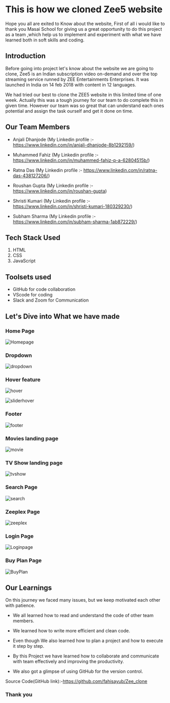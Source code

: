 # This is how we cloned Zee5 website

 Hope you all are exited to Know about the website, First of all i would like to thank you Masai School for giving us a great opportunity to do this project as a team ,which help us to implement and experiment with what we have learned both in soft skills and coding.

## Introduction
Before going into project let's know about the website we are going to clone,
Zee5 is an Indian subscription video on-demand and over the top streaming service runned by ZEE Entertainments Enterprises. It was launched in India on 14 feb 2018 with content in 12 languages.

We had tried our best to clone the ZEE5 website in  this limited time of one week. Actually this was a tough journey for our team to do complete this in given time. However our team was so great that can understand each ones potential and assign the task ourself and get it done on time.

## Our Team Members
- Anjali Dhanjode (My Linkedin profile :- https://www.linkedin.com/in/anjali-dhanjode-8b1292159/)

- Muhammed Fahiz (My Linkedin profile :- https://www.linkedin.com/in/muhammed-fahiz-p-a-62804515b/)

- Ratna Das (My Linkedin profile :- https://www.linkedin.com/in/ratna-das-438127206/)

- Roushan Gupta (My Linkedin profile :- https://www.linkedin.com/in/roushan-gupta)

- Shristi Kumari (My Linkedin profile :- https://www.linkedin.com/in/shristi-kumari-180329230/)

- Subham Sharma (My Linkedin profile :-https://www.linkedin.com/in/subham-sharma-1ab872229/)

## Tech Stack Used

1. HTML
2. CSS
3. JavaScript

## Toolsets used

- GitHub for code collaboration
- VScode for coding
- Slack and Zoom for Communication

## Let's Dive into What we have made
 ### Home Page
  ![Homepage](/screenshots/home.jpeg)
### Dropdown
  ![dropdown](/screenshots/dropdown.png)
  ### Hover feature
  ![hover](/screenshots/hover.png)

  ![sliderhover](/screenshots/sliderhover.png)
  ### Footer
  ![footer](/screenshots/footer.jpeg)
  ### Movies landing page
  ![movie](/screenshots/movie.jpeg)
  ### TV Show landing page
  ![tvshow](/screenshots/tvshow.jpeg)
  ### Search Page
  ![search](/screenshots/search.jpeg)
  ### Zeeplex Page
  ![zeeplex](/screenshots/zeeplex.jpeg)

  ### Login Page
  ![Loginpage](/screenshots/login.jpeg)

  ### Buy Plan Page 
  ![BuyPlan](/screenshots/buyplan.PNG)


## Our Learnings
On this journey we faced many issues, but we keep motivated each other with patience. 

- We all learned how to read and understand the code of other team members.

- We learned how to write more efficient and clean code.

- Even though  We also learned how to plan a project and how to execute it step by step.

- By this Project we have learned how to collaborate and communicate with team effectively and improving the productivity.

- We also got a glimpse of using GitHub for the version control.

Source Code(GitHub link):-https://github.com/fahisayub/Zee_clone


### Thank you


